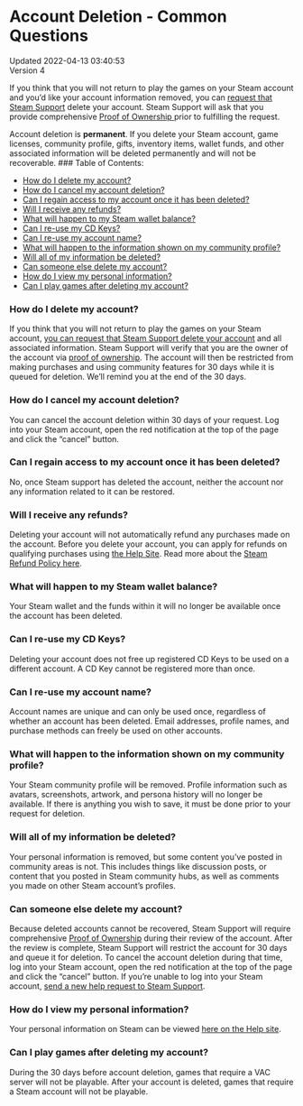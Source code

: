 # Account Deletion - Common Questions
Updated 2022-04-13 03:40:53  
Version 4  

If you think that you will not return to play the games on your Steam account and you’d like your account information removed, you can [request that Steam Support](https://help.steampowered.com/wizard/HelpDeleteAccount) delete your account. Steam Support will ask that you provide comprehensive [Proof of Ownership ](https://help.steampowered.com/en/faqs/view/40A0-8B4B-B54B-C51A) prior to fulfilling the request.  
  
  
Account deletion is **permanent**. If you delete your Steam account, game licenses, community profile, gifts, inventory items, wallet funds, and other associated information will be deleted permanently and will not be recoverable.  ### Table of Contents:
* [ How do I delete my account?](#howto)
* [How do I cancel my account deletion?](#howtocancel)
* [Can I regain access to my account once it has been deleted?](#howtorecover)
* [Will I receive any refunds?](#refunds)
* [What will happen to my Steam wallet balance?](#wallet)
* [Can I re-use my CD Keys?](#cdkeys)
* [Can I re-use my account name?](#accountname)
* [What will happen to the information shown on my community profile?](#publicprofile)
* [Will all of my information be deleted?](#whatremains)
* [Can someone else delete my account?](#malicious)
* [How do I view my personal information?](#viewmyinfo)
* [Can I play games after deleting my account?](#playgames)
  
  
  
### How do I delete my account? 
If you think that you will not return to play the games on your Steam account, [you can request that Steam Support delete your account](https://help.steampowered.com/wizard/HelpDeleteAccount) and all associated information. Steam Support will verify that you are the owner of the account via [proof of ownership](https://help.steampowered.com/en/faqs/view/40A0-8B4B-B54B-C51A). The account will then be restricted from making purchases and using community features for 30 days while it is queued for deletion. We’ll remind you at the end of the 30 days.      
### How do I cancel my account deletion? 
You can cancel the account deletion within 30 days of your request. Log into your Steam account, open the red notification at the top of the page and click the “cancel” button.      
### Can I regain access to my account once it has been deleted? 
No, once Steam support has deleted the account, neither the account nor any information related to it can be restored.      
### Will I receive any refunds? 
Deleting your account will not automatically refund any purchases made on the account. Before you delete your account, you can apply for refunds on qualifying purchases using [the Help Site](https://help.steampowered.com). Read more about the [Steam Refund Policy here](https://store.steampowered.com/steam_refunds/).      
### What will happen to my Steam wallet balance? 
Your Steam wallet and the funds within it will no longer be available once the account has been deleted.      
### Can I re-use my CD Keys? 
Deleting your account does not free up registered CD Keys to be used on a different account. A CD Key cannot be registered more than once.       
### Can I re-use my account name? 
Account names are unique and can only be used once, regardless of whether an account has been deleted. Email addresses, profile names, and purchase methods can freely be used on other accounts.      
### What will happen to the information shown on my community profile? 
Your Steam community profile will be removed. Profile information such as avatars, screenshots, artwork, and persona history will no longer be available. If there is anything you wish to save, it must be done prior to your request for deletion.      
### Will all of my information be deleted? 
Your personal information is removed, but some content you’ve posted in community areas is not. This includes things like discussion posts, or content that you posted in Steam community hubs, as well as comments you made on other Steam account’s profiles.      
### Can someone else delete my account? 
Because deleted accounts cannot be recovered, Steam Support will require comprehensive [Proof of Ownership](https://help.steampowered.com/en/faqs/view/40A0-8B4B-B54B-C51A) during their review of the account. After the review is complete, Steam Support will restrict the account for 30 days and queue it for deletion. To cancel the account deletion during that time, log into your Steam account, open the red notification at the top of the page and click the “cancel” button. If you’re unable to log into your Steam account, [send a new help request to Steam Support](https://help.steampowered.com).      
### How do I view my personal information? 
Your personal information on Steam can be viewed [here on the Help site](https://help.steampowered.com/accountdata).      
### Can I play games after deleting my account? 
During the 30 days before account deletion, games that require a VAC server will not be playable. After your account is deleted, games that require a Steam account will not be playable.